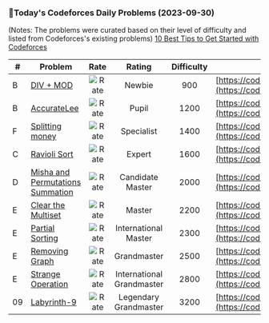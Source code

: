 ### 🌟Today's Codeforces Daily Problems (2023-09-30)
(Notes: The problems were curated based on their level of difficulty and listed from Codeforces's existing problems)
[10 Best Tips to Get Started with Codeforces](https://github.com/ika9810/Codeforces-Daily-Problems/blob/main/10%20Best%20Tips%20to%20Get%20Started%20with%20Codeforces.md)

| # | Problem | Rate| Rating | Difficulty | Contest |
|---| ----- | :--------: | :----------: | :----------: | ---------- |
|B|[DIV + MOD](https://codeforces.com/contest/1650/problem/B)|![Rate](https://img.shields.io/badge/Newbie-900-lightgrey)|Newbie|900|[https://codeforces.com/contest/1650](https://codeforces.com/contest/1650)|
|B|[AccurateLee](https://codeforces.com/contest/1369/problem/B)|![Rate](https://img.shields.io/badge/Pupil-1200-brightgreen)|Pupil|1200|[https://codeforces.com/contest/1369](https://codeforces.com/contest/1369)|
|F|[Splitting money](https://codeforces.com/contest/1046/problem/F)|![Rate](https://img.shields.io/badge/Specialist-1400-9cf)|Specialist|1400|[https://codeforces.com/contest/1046](https://codeforces.com/contest/1046)|
|C|[Ravioli Sort](https://codeforces.com/contest/952/problem/C)|![Rate](https://img.shields.io/badge/Expert-1600-blue)|Expert|1600|[https://codeforces.com/contest/952](https://codeforces.com/contest/952)|
|D|[Misha and Permutations Summation](https://codeforces.com/contest/501/problem/D)|![Rate](https://img.shields.io/badge/Candidate%20Master-2000-blueviolet)|Candidate Master|2000|[https://codeforces.com/contest/501](https://codeforces.com/contest/501)|
|E|[Clear the Multiset](https://codeforces.com/contest/1400/problem/E)|![Rate](https://img.shields.io/badge/Master-2200-orange)|Master|2200|[https://codeforces.com/contest/1400](https://codeforces.com/contest/1400)|
|E|[Partial Sorting](https://codeforces.com/contest/1768/problem/E)|![Rate](https://img.shields.io/badge/International%20Master-2300-orange)|International Master|2300|[https://codeforces.com/contest/1768](https://codeforces.com/contest/1768)|
|E|[Removing Graph](https://codeforces.com/contest/1823/problem/E)|![Rate](https://img.shields.io/badge/Grandmaster-2500-red)|Grandmaster|2500|[https://codeforces.com/contest/1823](https://codeforces.com/contest/1823)|
|E|[Strange Operation](https://codeforces.com/contest/1383/problem/E)|![Rate](https://img.shields.io/badge/International%20Grandmaster-2800-red)|International Grandmaster|2800|[https://codeforces.com/contest/1383](https://codeforces.com/contest/1383)|
|09|[Labyrinth-9](https://codeforces.com/contest/921/problem/09)|![Rate](https://img.shields.io/badge/Legendary%20Grandmaster-3200-red)|Legendary Grandmaster|3200|[https://codeforces.com/contest/921](https://codeforces.com/contest/921)|
